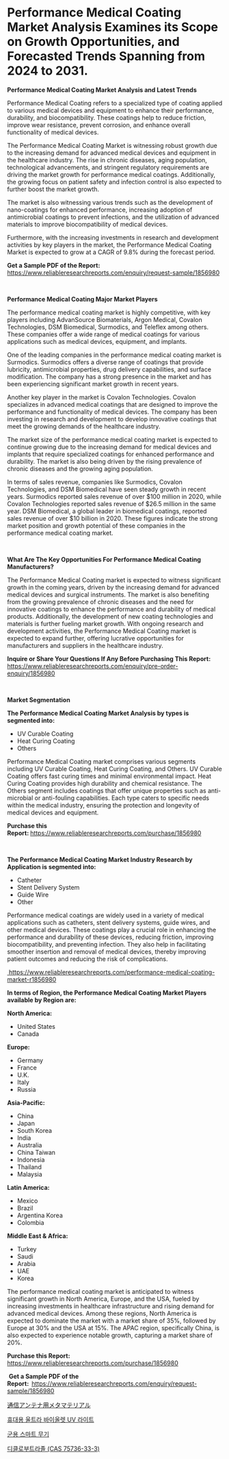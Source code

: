 <p><h1>Performance Medical Coating Market Analysis Examines its Scope on Growth Opportunities, and Forecasted Trends Spanning from 2024 to 2031.</h1></p><p><strong>Performance Medical Coating Market Analysis and Latest Trends</strong></p>
<p><p>Performance Medical Coating refers to a specialized type of coating applied to various medical devices and equipment to enhance their performance, durability, and biocompatibility. These coatings help to reduce friction, improve wear resistance, prevent corrosion, and enhance overall functionality of medical devices.</p><p>The Performance Medical Coating Market is witnessing robust growth due to the increasing demand for advanced medical devices and equipment in the healthcare industry. The rise in chronic diseases, aging population, technological advancements, and stringent regulatory requirements are driving the market growth for performance medical coatings. Additionally, the growing focus on patient safety and infection control is also expected to further boost the market growth.</p><p>The market is also witnessing various trends such as the development of nano-coatings for enhanced performance, increasing adoption of antimicrobial coatings to prevent infections, and the utilization of advanced materials to improve biocompatibility of medical devices.</p><p>Furthermore, with the increasing investments in research and development activities by key players in the market, the Performance Medical Coating Market is expected to grow at a CAGR of 9.8% during the forecast period.</p></p>
<p><strong>Get a Sample PDF of the Report:&nbsp;</strong> <a href="https://www.reliableresearchreports.com/enquiry/request-sample/1856980">https://www.reliableresearchreports.com/enquiry/request-sample/1856980</a></p>
<p>&nbsp;</p>
<p><strong>Performance Medical Coating Major Market Players</strong></p>
<p><p>The performance medical coating market is highly competitive, with key players including AdvanSource Biomaterials, Argon Medical, Covalon Technologies, DSM Biomedical, Surmodics, and Teleflex among others. These companies offer a wide range of medical coatings for various applications such as medical devices, equipment, and implants.</p><p>One of the leading companies in the performance medical coating market is Surmodics. Surmodics offers a diverse range of coatings that provide lubricity, antimicrobial properties, drug delivery capabilities, and surface modification. The company has a strong presence in the market and has been experiencing significant market growth in recent years.</p><p>Another key player in the market is Covalon Technologies. Covalon specializes in advanced medical coatings that are designed to improve the performance and functionality of medical devices. The company has been investing in research and development to develop innovative coatings that meet the growing demands of the healthcare industry.</p><p>The market size of the performance medical coating market is expected to continue growing due to the increasing demand for medical devices and implants that require specialized coatings for enhanced performance and durability. The market is also being driven by the rising prevalence of chronic diseases and the growing aging population.</p><p>In terms of sales revenue, companies like Surmodics, Covalon Technologies, and DSM Biomedical have seen steady growth in recent years. Surmodics reported sales revenue of over $100 million in 2020, while Covalon Technologies reported sales revenue of $26.5 million in the same year. DSM Biomedical, a global leader in biomedical coatings, reported sales revenue of over $10 billion in 2020. These figures indicate the strong market position and growth potential of these companies in the performance medical coating market.</p></p>
<p>&nbsp;</p>
<p><strong>What Are The Key Opportunities For Performance Medical Coating Manufacturers?</strong></p>
<p><p>The Performance Medical Coating market is expected to witness significant growth in the coming years, driven by the increasing demand for advanced medical devices and surgical instruments. The market is also benefiting from the growing prevalence of chronic diseases and the need for innovative coatings to enhance the performance and durability of medical products. Additionally, the development of new coating technologies and materials is further fueling market growth. With ongoing research and development activities, the Performance Medical Coating market is expected to expand further, offering lucrative opportunities for manufacturers and suppliers in the healthcare industry.</p></p>
<p><strong>Inquire or Share Your Questions If Any Before Purchasing This Report:</strong> <a href="https://www.reliableresearchreports.com/enquiry/pre-order-enquiry/1856980">https://www.reliableresearchreports.com/enquiry/pre-order-enquiry/1856980</a></p>
<p>&nbsp;</p>
<p><strong>Market Segmentation</strong></p>
<p><strong>The Performance Medical Coating Market Analysis by types is segmented into:</strong></p>
<p><ul><li>UV Curable Coating</li><li>Heat Curing Coating</li><li>Others</li></ul></p>
<p><p>Performance Medical Coating market comprises various segments including UV Curable Coating, Heat Curing Coating, and Others. UV Curable Coating offers fast curing times and minimal environmental impact. Heat Curing Coating provides high durability and chemical resistance. The Others segment includes coatings that offer unique properties such as anti-microbial or anti-fouling capabilities. Each type caters to specific needs within the medical industry, ensuring the protection and longevity of medical devices and equipment.</p></p>
<p><strong>Purchase this Report:&nbsp;</strong><a href="https://www.reliableresearchreports.com/purchase/1856980">https://www.reliableresearchreports.com/purchase/1856980</a></p>
<p>&nbsp;</p>
<p><strong>The Performance Medical Coating Market Industry Research by Application is segmented into:</strong></p>
<p><ul><li>Catheter</li><li>Stent Delivery System</li><li>Guide Wire</li><li>Other</li></ul></p>
<p><p>Performance medical coatings are widely used in a variety of medical applications such as catheters, stent delivery systems, guide wires, and other medical devices. These coatings play a crucial role in enhancing the performance and durability of these devices, reducing friction, improving biocompatibility, and preventing infection. They also help in facilitating smoother insertion and removal of medical devices, thereby improving patient outcomes and reducing the risk of complications.</p></p>
<p><a href="https://www.reliableresearchreports.com/performance-medical-coating-market-r1856980">&nbsp;https://www.reliableresearchreports.com/performance-medical-coating-market-r1856980</a></p>
<p><strong>In terms of Region, the Performance Medical Coating Market Players available by Region are:</strong></p>
<p>
    <p> <strong> North America: </strong>
        <ul>
            <li>United States</li>
            <li>Canada</li>
        </ul>
        </p> 
    <p> <strong> Europe: </strong>
        <ul>
            <li>Germany</li>
            <li>France</li>
            <li>U.K.</li>
            <li>Italy</li>
            <li>Russia</li>
        </ul>
        </p> 
    <p> <strong> Asia-Pacific: </strong>
        <ul>
            <li>China</li>
            <li>Japan</li>
            <li>South Korea</li>
            <li>India</li>
            <li>Australia</li>
            <li>China Taiwan</li>
            <li>Indonesia</li>
            <li>Thailand</li>
            <li>Malaysia</li>
        </ul>
        </p> 
    <p> <strong> Latin America: </strong>
        <ul>
            <li>Mexico</li>
            <li>Brazil</li>
            <li>Argentina Korea</li>
            <li>Colombia</li>
        </ul>
        </p> 
    <p> <strong> Middle East & Africa: </strong>
        <ul>
            <li>Turkey</li>
            <li>Saudi</li>
            <li>Arabia</li>
            <li>UAE</li>
            <li>Korea</li>
        </ul>
    </p>
    </p>
<p><p>The performance medical coating market is anticipated to witness significant growth in North America, Europe, and the USA, fueled by increasing investments in healthcare infrastructure and rising demand for advanced medical devices. Among these regions, North America is expected to dominate the market with a market share of 35%, followed by Europe at 30% and the USA at 15%. The APAC region, specifically China, is also expected to experience notable growth, capturing a market share of 20%.</p></p>
<p><strong>Purchase this Report: </strong><a href="https://www.reliableresearchreports.com/purchase/1856980">https://www.reliableresearchreports.com/purchase/1856980</a></p>
<p>&nbsp;<strong>Get a Sample PDF of the Report:&nbsp;&nbsp;</strong><a href="https://www.reliableresearchreports.com/enquiry/request-sample/1856980">https://www.reliableresearchreports.com/enquiry/request-sample/1856980</a></p>
<p><strong></strong></p>
<p><p><a href="https://medium.com/@sebastianhodges1/%E9%80%9A%E4%BF%A1%E3%82%A2%E3%83%B3%E3%83%86%E3%83%8A%E5%B8%82%E5%A0%B4%E3%81%AE%E3%81%9F%E3%82%81%E3%81%AE%E3%83%A1%E3%82%BF%E6%9D%90%E6%96%99-%E3%82%B7%E3%82%A7%E3%82%A2-%E5%B8%82%E5%A0%B4%E5%82%BE%E5%90%91-%E3%81%8A%E3%82%88%E3%81%B3%E5%B0%86%E6%9D%A5%E3%81%AE%E6%88%90%E9%95%B7%E3%82%92%E6%8E%A2%E3%82%8B-9fba7e2669ed">通信アンテナ用メタマテリアル</a></p><p><a href="https://github.com/trmesnao7959541/Market-Research-Report-List-2/blob/main/4603873122430.md">휴대용 울트라 바이올렛 UV 라이트</a></p><p><a href="https://medium.com/@lilmama456456/%EA%B5%B0%EC%82%AC-%EC%8A%A4%EB%A7%88%ED%8A%B8-%EB%AC%B4%EA%B8%B0-%EC%8B%9C%EC%9E%A5-%EC%9C%A0%ED%98%95-%EC%9D%91%EC%9A%A9-%EB%B0%8F-%EC%A7%80%EB%A6%AC%EC%97%90-%EB%8C%80%ED%95%9C-%ED%8F%AC%EA%B4%84%EC%A0%81-%ED%8F%89%EA%B0%80-93977f7ff73b">군용 스마트 무기</a></p><p><a href="https://medium.com/@minimini78678/%EB%94%94%ED%81%B4%EB%A1%9C%EB%B6%80%ED%8A%B8%EB%9D%BC%EC%A1%B8-cas-75736-33-3-%EC%8B%9C%EC%9E%A5%EC%9D%80-%EC%8B%9C%EC%9E%A5-%EC%A0%90%EC%9C%A0%EC%9C%A8-%EC%8B%9C%EC%9E%A5-%EB%8F%99%ED%96%A5-%EB%B0%8F-%EC%8B%9C%EC%9E%A5-%EC%84%B1%EC%9E%A5%EC%97%90-%EB%8C%80%ED%95%9C-%EC%A0%95%EB%B3%B4%EB%A5%BC-%EC%A0%9C%EA%B3%B5%ED%95%A9%EB%8B%88%EB%8B%A4-073eb327221d">디클로부트라졸 (CAS 75736-33-3)</a></p></p>